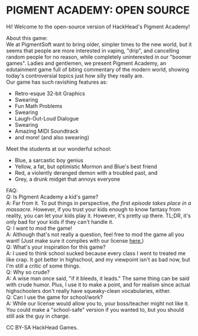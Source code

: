 # PIGMENT ACADEMY: OPEN SOURCE
Hi! Welcome to the open-source version of HackHead's Pigment Academy!

About this game: <br /> 
We at PigmentSoft want to bring older, simpler times to the new world, but it seems that people are more interested in vaping, "drip", and cancelling random people for no reason, while completely uninterested in our "boomer games". Ladies and gentlemen, we present Pigment Academy, an edutainment game full of biting commentary of the modern world, showing today's controversial topics just how silly they really are. <br />
Our game has such ravishing features as:
<ul>
 <li>Retro-esque 32-bit Graphics</li>
 <li>Swearing</li>
 <li>Fun Math Problems</li>
 <li>Swearing</li>
 <li>Laugh-Out-Loud Dialogue</li>
 <li>Swearing</li>
 <li>Amazing MIDI Soundtrack</li>
 <li>and more! (and also swearing)</li>
</ul>

Meet the students at our wonderful school:
<ul>
 <li>Blue, a sarcastic boy genius</li>
 <li>Yellow, a fat, but optimistic Mormon and Blue's best friend</li>
 <li>Red, a violently deranged demon with a troubled past, and</li>
 <li>Grey, a drunk midget that annoys everyone</li>
</ul>

FAQ: <br />
Q: Is Pigment Academy a kid's game? <br />
A: Far from it. To put things in perspective, <i> the first episode takes place in a massacre. </i> However, if you trust your kids enough to know fantasy from reality, you can let your kids play it. However, it's pretty up there. TL;DR, it's only bad for your kids if they can't handle it. <br />
Q: I want to mod the game! <br />
A: Although that's not really a question, feel free to mod the game all you want! (Just make sure it complies with our license <a href="LICENSE.md"> here.</a>) <br />
Q: What's your inspiration for this game? <br />
A: I used to think school sucked because every class I went to treated me like crap. It got better in highschool, and my viewpoint isn't as bad now, but I'm still a critic of some things. <br />
Q: Why so crude? <br />
A: A wise man once said, "if it bleeds, it leads." The same thing can be said with crude humor. Plus, I use it to make a point, and for realism since actual highschoolers don't really have squeaky-clean vocabularies, either. <br />
Q: Can I use the game for school/work? <br />
A: While our license would allow you to, your boss/teacher might not like it. You could make a "school-safe" version if you wanted to, but you should still ask the guy in charge. <br />

CC BY-SA HackHead Games.
